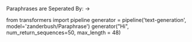 Paraphrases are Seperated By: ->

from transformers import pipeline
generator = pipeline('text-generation',
                     model='zanderbush/Paraphrase')
generator("Hi", num_return_sequences=50, max_length = 48)
